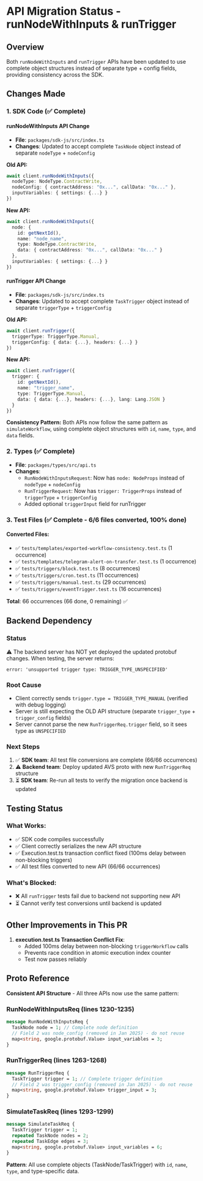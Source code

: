 # API Migration Status - runNodeWithInputs & runTrigger

## Overview
Both `runNodeWithInputs` and `runTrigger` APIs have been updated to use complete object structures instead of separate type + config fields, providing consistency across the SDK.

## Changes Made

### 1. SDK Code (✅ Complete)

#### runNodeWithInputs API Change
- **File**: `packages/sdk-js/src/index.ts`
- **Changes**: Updated to accept complete `TaskNode` object instead of separate `nodeType` + `nodeConfig`

**Old API:**
```typescript
await client.runNodeWithInputs({
  nodeType: NodeType.ContractWrite,
  nodeConfig: { contractAddress: "0x...", callData: "0x..." },
  inputVariables: { settings: {...} }
})
```

**New API:**
```typescript
await client.runNodeWithInputs({
  node: {
    id: getNextId(),
    name: "node_name",
    type: NodeType.ContractWrite,
    data: { contractAddress: "0x...", callData: "0x..." }
  },
  inputVariables: { settings: {...} }
})
```

#### runTrigger API Change
- **File**: `packages/sdk-js/src/index.ts`
- **Changes**: Updated to accept complete `TaskTrigger` object instead of separate `triggerType` + `triggerConfig`

**Old API:**
```typescript
await client.runTrigger({
  triggerType: TriggerType.Manual,
  triggerConfig: { data: {...}, headers: {...} }
})
```

**New API:**
```typescript
await client.runTrigger({
  trigger: {
    id: getNextId(),
    name: "trigger_name",
    type: TriggerType.Manual,
    data: { data: {...}, headers: {...}, lang: Lang.JSON }
  }
})
```

**Consistency Pattern:**
Both APIs now follow the same pattern as `simulateWorkflow`, using complete object structures with `id`, `name`, `type`, and `data` fields.

### 2. Types (✅ Complete)
- **File**: `packages/types/src/api.ts`
- **Changes**:
  - `RunNodeWithInputsRequest`: Now has `node: NodeProps` instead of `nodeType` + `nodeConfig`
  - `RunTriggerRequest`: Now has `trigger: TriggerProps` instead of `triggerType` + `triggerConfig`
  - Added optional `triggerInput` field for runTrigger

### 3. Test Files (✅ Complete - 6/6 files converted, 100% done)

#### Converted Files:
- ✅ `tests/templates/exported-workflow-consistency.test.ts` (1 occurrence)
- ✅ `tests/templates/telegram-alert-on-transfer.test.ts` (1 occurrence)
- ✅ `tests/triggers/block.test.ts` (8 occurrences)
- ✅ `tests/triggers/cron.test.ts` (11 occurrences)
- ✅ `tests/triggers/manual.test.ts` (29 occurrences)
- ✅ `tests/triggers/eventTrigger.test.ts` (16 occurrences)

**Total**: 66 occurrences (66 done, 0 remaining) ✅

## Backend Dependency

### Status
⚠️ The backend server has NOT yet deployed the updated protobuf changes. When testing, the server returns:
```
error: 'unsupported trigger type: TRIGGER_TYPE_UNSPECIFIED'
```

### Root Cause
- Client correctly sends `trigger.type = TRIGGER_TYPE_MANUAL` (verified with debug logging)
- Server is still expecting the OLD API structure (separate `trigger_type` + `trigger_config` fields)
- Server cannot parse the new `RunTriggerReq.trigger` field, so it sees type as `UNSPECIFIED`

### Next Steps
1. ✅ **SDK team**: All test file conversions are complete (66/66 occurrences)
2. ⚠️ **Backend team**: Deploy updated AVS proto with new `RunTriggerReq` structure
3. ⏳ **SDK team**: Re-run all tests to verify the migration once backend is updated

## Testing Status

### What Works:
- ✅ SDK code compiles successfully
- ✅ Client correctly serializes the new API structure  
- ✅ Execution.test.ts transaction conflict fixed (100ms delay between non-blocking triggers)
- ✅ All test files converted to new API (66/66 occurrences)

### What's Blocked:
- ❌ All `runTrigger` tests fail due to backend not supporting new API
- ⏳ Cannot verify test conversions until backend is updated

## Other Improvements in This PR

1. **execution.test.ts Transaction Conflict Fix**:
   - Added 100ms delay between non-blocking `triggerWorkflow` calls
   - Prevents race condition in atomic execution index counter
   - Test now passes reliably

## Proto Reference

**Consistent API Structure** - All three APIs now use the same pattern:

### RunNodeWithInputsReq (lines 1230-1235)
```protobuf
message RunNodeWithInputsReq {
  TaskNode node = 1; // Complete node definition
  // Field 2 was node_config (removed in Jan 2025) - do not reuse
  map<string, google.protobuf.Value> input_variables = 3;
}
```

### RunTriggerReq (lines 1263-1268)
```protobuf
message RunTriggerReq {
  TaskTrigger trigger = 1; // Complete trigger definition
  // Field 2 was trigger_config (removed in Jan 2025) - do not reuse
  map<string, google.protobuf.Value> trigger_input = 3;
}
```

### SimulateTaskReq (lines 1293-1299)
```protobuf
message SimulateTaskReq {
  TaskTrigger trigger = 1;
  repeated TaskNode nodes = 2;
  repeated TaskEdge edges = 3;
  map<string, google.protobuf.Value> input_variables = 6;
}
```

**Pattern**: All use complete objects (TaskNode/TaskTrigger) with `id`, `name`, `type`, and type-specific data.
